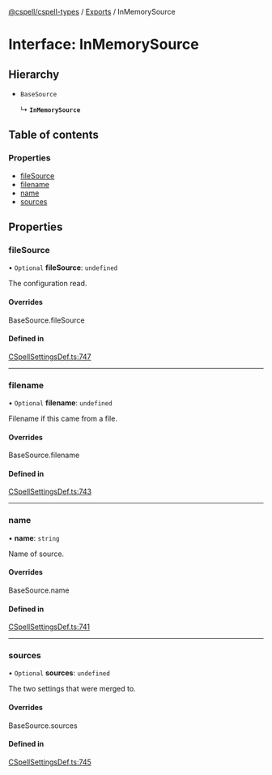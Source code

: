 [@cspell/cspell-types](../README.md) / [Exports](../modules.md) / InMemorySource

# Interface: InMemorySource

## Hierarchy

- `BaseSource`

  ↳ **`InMemorySource`**

## Table of contents

### Properties

- [fileSource](InMemorySource.md#filesource)
- [filename](InMemorySource.md#filename)
- [name](InMemorySource.md#name)
- [sources](InMemorySource.md#sources)

## Properties

### fileSource

• `Optional` **fileSource**: `undefined`

The configuration read.

#### Overrides

BaseSource.fileSource

#### Defined in

[CSpellSettingsDef.ts:747](https://github.com/streetsidesoftware/cspell/blob/5bd8203/packages/cspell-types/src/CSpellSettingsDef.ts#L747)

___

### filename

• `Optional` **filename**: `undefined`

Filename if this came from a file.

#### Overrides

BaseSource.filename

#### Defined in

[CSpellSettingsDef.ts:743](https://github.com/streetsidesoftware/cspell/blob/5bd8203/packages/cspell-types/src/CSpellSettingsDef.ts#L743)

___

### name

• **name**: `string`

Name of source.

#### Overrides

BaseSource.name

#### Defined in

[CSpellSettingsDef.ts:741](https://github.com/streetsidesoftware/cspell/blob/5bd8203/packages/cspell-types/src/CSpellSettingsDef.ts#L741)

___

### sources

• `Optional` **sources**: `undefined`

The two settings that were merged to.

#### Overrides

BaseSource.sources

#### Defined in

[CSpellSettingsDef.ts:745](https://github.com/streetsidesoftware/cspell/blob/5bd8203/packages/cspell-types/src/CSpellSettingsDef.ts#L745)
